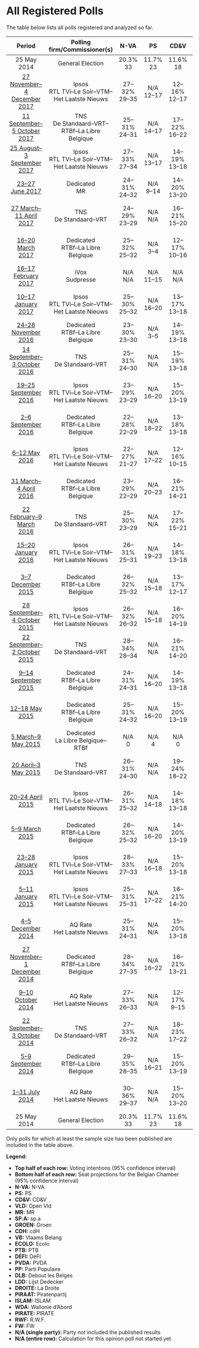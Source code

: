 # All Registered Polls

The table below lists all polls registered and analyzed so far.

| Period     | Polling firm/Commissioner(s) | N-VA | PS | CD&V | VLD | MR | SP.A | GROEN | CDH | VB | ECOLO | PTB | DÉFI | PVDA | PP | DLB | LDD | DROITE | PIRAAT | ISLAM | WDA | PIRATE | RWF | FW |
|:----------:|:----------------------------:|:--:|:--:|:--:|:--:|:--:|:--:|:--:|:--:|:--:|:--:|:--:|:--:|:--:|:--:|:--:|:--:|:--:|:--:|:--:|:--:|:--:|:--:|:--:|
| 25 May 2014 | General Election | 20.3% <br> 33 | 11.7% <br> 23 | 11.6% <br> 18 | 9.8% <br> 14 | 9.6% <br> 20 | 8.8% <br> 13 | 5.3% <br> 6 | 5.0% <br> 9 | 3.7% <br> 3 | 3.3% <br> 6 | 2.0% <br> 2 | 1.8% <br> 2 | 1.8% <br> 0 | 1.5% <br> 1 | 0.9% <br> 0 | 0.4% <br> 0 | 0.4% <br> 0 | 0.3% <br> 0 | 0.2% <br> 0 | 0.2% <br> 0 | 0.1% <br> 0 | 0.1% <br> 0 | 0.1% <br> 0 |
| [27 November–4 December 2017](2017-12-04-Ipsos.html) | Ipsos <br> RTL TVi–Le Soir–VTM–Het Laatste Nieuws | 27–32% <br> 29–35 | N/A <br> 12–17 | 12–16% <br> 12–17 | 10–14% <br> 9–13 | N/A <br> 14–20 | 9–13% <br> 8–13 | 11–15% <br> 10–16 | N/A <br> 3–6 | 9–12% <br> 8–12 | N/A <br> 7–10 | N/A <br> 10–13 | N/A <br> 2–7 | 4–7% <br> 0 | N/A <br> 0–2 | N/A <br> N/A | N/A <br> N/A | N/A <br> 0 | N/A <br> N/A | N/A <br> N/A | N/A <br> N/A | N/A <br> N/A | N/A <br> N/A | N/A <br> N/A |
| [11 September–5 October 2017](2017-10-05-TNS.html) | TNS <br> De Standaard–VRT–RTBf–La Libre Belgique | 25–31% <br> 24–31 | N/A <br> 14–17 | 17–22% <br> 16–22 | 13–18% <br> 12–17 | N/A <br> 14–18 | 9–13% <br> 8–12 | 12–16% <br> 11–15 | N/A <br> 4–6 | 5–8% <br> 2–7 | N/A <br> 12–16 | N/A <br> 8–11 | N/A <br> 2–6 | 4–7% <br> 0 | N/A <br> 0 | N/A <br> N/A | N/A <br> N/A | N/A <br> N/A | N/A <br> N/A | N/A <br> N/A | N/A <br> N/A | N/A <br> N/A | N/A <br> N/A | N/A <br> N/A |
| [25 August–3 September 2017](2017-09-03-Ipsos.html) | Ipsos <br> RTL TVi–Le Soir–VTM–Het Laatste Nieuws | 27–33% <br> 27–34 | N/A <br> 13–17 | 14–19% <br> 13–18 | 10–14% <br> 8–13 | N/A <br> 15–19 | 10–14% <br> 9–13 | 11–16% <br> 10–15 | N/A <br> 4–7 | 6–10% <br> 5–8 | N/A <br> 7–10 | N/A <br> 9–12 | N/A <br> 3–7 | 4–7% <br> 0 | N/A <br> 0–2 | N/A <br> N/A | N/A <br> N/A | N/A <br> 0 | N/A <br> N/A | N/A <br> 0 | N/A <br> N/A | N/A <br> N/A | N/A <br> N/A | N/A <br> N/A |
| [23–27 June 2017](2017-06-27-Dedicated.html) | Dedicated <br> MR | 24–31% <br> 24–32 | N/A <br> 9–14 | 14–20% <br> 13–20 | 10–15% <br> 9–15 | N/A <br> 15–21 | 7–12% <br> 6–11 | 10–15% <br> 9–15 | N/A <br> 4–8 | 9–14% <br> 8–13 | N/A <br> 5–10 | N/A <br> 14–20 | N/A <br> 2–4 | 6–10% <br> 0 | N/A <br> N/A | N/A <br> N/A | N/A <br> N/A | N/A <br> N/A | N/A <br> N/A | N/A <br> N/A | N/A <br> N/A | N/A <br> N/A | N/A <br> N/A | N/A <br> N/A |
| [27 March–11 April 2017](2017-04-11-TNS.html) | TNS <br> De Standaard–VRT | 24–29% <br> 23–29 | N/A <br> N/A | 16–21% <br> 15–20 | 12–17% <br> 11–15 | N/A <br> N/A | 11–15% <br> 9–14 | 13–17% <br> 12–16 | N/A <br> N/A | 6–10% <br> 5–8 | N/A <br> N/A | N/A <br> N/A | N/A <br> N/A | 3–6% <br> 0 | N/A <br> N/A | N/A <br> N/A | N/A <br> N/A | N/A <br> N/A | N/A <br> N/A | N/A <br> N/A | N/A <br> N/A | N/A <br> N/A | N/A <br> N/A | N/A <br> N/A |
| [16–20 March 2017](2017-03-20-Dedicated.html) | Dedicated <br> RTBf–La Libre Belgique | 25–32% <br> 25–32 | N/A <br> 3–4 | 12–17% <br> 10–16 | 11–16% <br> 11–16 | N/A <br> 3–4 | 11–15% <br> 9–15 | 9–14% <br> 8–12 | N/A <br> 0–1 | 10–14% <br> 8–13 | N/A <br> 2–3 | N/A <br> 2–3 | N/A <br> 1–2 | 4–7% <br> 0 | N/A <br> 0 | N/A <br> N/A | N/A <br> N/A | N/A <br> N/A | 1–3% <br> 0 | N/A <br> N/A | N/A <br> N/A | N/A <br> N/A | N/A <br> N/A | N/A <br> N/A |
| [16–17 February 2017](2017-02-17-IVox.html) | iVox <br> Sudpresse | N/A <br> N/A | N/A <br> 11–15 | N/A <br> N/A | N/A <br> N/A | N/A <br> 11–14 | N/A <br> N/A | N/A <br> N/A | N/A <br> 3–7 | N/A <br> N/A | N/A <br> 6–9 | N/A <br> 8–10 | N/A <br> 0–1 | N/A <br> N/A | N/A <br> 2–3 | N/A <br> N/A | N/A <br> N/A | N/A <br> N/A | N/A <br> N/A | N/A <br> N/A | N/A <br> N/A | N/A <br> N/A | N/A <br> N/A | N/A <br> N/A |
| [10–17 January 2017](2017-01-17-Ipsos.html) | Ipsos <br> RTL TVi–Le Soir–VTM–Het Laatste Nieuws | 25–30% <br> 25–32 | N/A <br> 16–20 | 13–17% <br> 13–18 | 11–15% <br> 11–14 | N/A <br> 13–18 | 11–15% <br> 9–15 | 10–14% <br> 9–12 | N/A <br> 5–9 | 9–12% <br> 7–12 | N/A <br> 6–10 | N/A <br> 9–12 | N/A <br> 1–2 | 4–7% <br> 0 | N/A <br> 0–2 | N/A <br> N/A | N/A <br> N/A | N/A <br> 0–1 | N/A <br> N/A | N/A <br> N/A | N/A <br> N/A | N/A <br> N/A | N/A <br> N/A | N/A <br> N/A |
| [24–28 November 2016](2016-11-28-Dedicated.html) | Dedicated <br> RTBf–La Libre Belgique | 23–30% <br> 23–30 | N/A <br> 3–5 | 14–19% <br> 13–18 | 10–15% <br> 8–13 | N/A <br> 3–4 | 11–16% <br> 9–15 | 10–15% <br> 9–13 | N/A <br> 1 | 10–15% <br> 8–14 | N/A <br> 2–3 | N/A <br> 1–2 | N/A <br> 1–2 | 3–6% <br> 0 | N/A <br> 0–1 | N/A <br> N/A | N/A <br> N/A | N/A <br> N/A | 1–2% <br> 0 | N/A <br> N/A | N/A <br> N/A | N/A <br> N/A | N/A <br> N/A | N/A <br> N/A |
| [14 September–3 October 2016](2016-10-03-TNS.html) | TNS <br> De Standaard–VRT | 25–31% <br> 24–30 | N/A <br> N/A | 15–19% <br> 13–18 | 12–16% <br> 11–14 | N/A <br> N/A | 14–18% <br> 13–17 | 11–16% <br> 10–13 | N/A <br> N/A | 7–10% <br> 5–8 | N/A <br> N/A | N/A <br> N/A | N/A <br> N/A | 2–5% <br> 0 | N/A <br> N/A | N/A <br> N/A | N/A <br> N/A | N/A <br> N/A | N/A <br> N/A | N/A <br> N/A | N/A <br> N/A | N/A <br> N/A | N/A <br> N/A | N/A <br> N/A |
| [19–25 September 2016](2016-09-25-Ipsos.html) | Ipsos <br> RTL TVi–Le Soir–VTM–Het Laatste Nieuws | 23–29% <br> 23–29 | N/A <br> 16–20 | 15–20% <br> 13–19 | 11–15% <br> 9–13 | N/A <br> 17–21 | 12–16% <br> 10–15 | 9–13% <br> 6–12 | N/A <br> 4–8 | 10–14% <br> 8–13 | N/A <br> 3–6 | N/A <br> 9–12 | N/A <br> 2 | 3–5% <br> 0 | N/A <br> 0–2 | N/A <br> N/A | N/A <br> N/A | N/A <br> 0–2 | N/A <br> N/A | N/A <br> N/A | N/A <br> N/A | N/A <br> N/A | N/A <br> N/A | N/A <br> N/A |
| [2–6 September 2016](2016-09-06-Dedicated.html) | Dedicated <br> RTBf–La Libre Belgique | 22–28% <br> 22–29 | N/A <br> 18–22 | 13–18% <br> 13–18 | 12–17% <br> 11–17 | N/A <br> 16–20 | 13–18% <br> 12–17 | 8–12% <br> 6–12 | N/A <br> 4–8 | 11–16% <br> 8–15 | N/A <br> 5–9 | N/A <br> 7–11 | N/A <br> 2–3 | 4–7% <br> 0 | N/A <br> 0–2 | N/A <br> N/A | N/A <br> N/A | N/A <br> 0 | 1–3% <br> 0 | N/A <br> N/A | N/A <br> 0 | N/A <br> 0 | N/A <br> 0 | N/A <br> 0 |
| [6–12 May 2016](2016-05-12-Ipsos.html) | Ipsos <br> RTL TVi–Le Soir–VTM–Het Laatste Nieuws | 22–27% <br> 21–27 | N/A <br> 17–22 | 12–16% <br> 10–15 | 11–15% <br> 11–14 | N/A <br> 14–19 | 14–18% <br> 13–18 | 9–13% <br> 8–12 | N/A <br> 6–10 | 12–16% <br> 11–15 | N/A <br> 4–8 | N/A <br> 6–10 | N/A <br> 2–3 | 4–6% <br> 0 | N/A <br> 0–2 | N/A <br> N/A | N/A <br> N/A | N/A <br> 0 | N/A <br> N/A | N/A <br> N/A | N/A <br> N/A | N/A <br> N/A | N/A <br> N/A | N/A <br> N/A |
| [31 March–4 April 2016](2016-04-04-Dedicated.html) | Dedicated <br> RTBf–La Libre Belgique | 23–29% <br> 22–29 | N/A <br> 20–23 | 16–21% <br> 14–21 | 11–16% <br> 10–15 | N/A <br> 17–19 | 12–17% <br> 10–16 | 8–13% <br> 6–12 | N/A <br> 7–9 | 10–15% <br> 8–14 | N/A <br> 6–9 | N/A <br> 4–6 | N/A <br> 1–3 | 3–5% <br> 0 | N/A <br> 1–2 | N/A <br> N/A | N/A <br> N/A | N/A <br> N/A | 1–2% <br> 0 | N/A <br> N/A | N/A <br> N/A | N/A <br> N/A | N/A <br> N/A | N/A <br> N/A |
| [22 February–9 March 2016](2016-03-09-TNS.html) | TNS <br> De Standaard–VRT | 25–30% <br> 23–29 | N/A <br> N/A | 17–22% <br> 15–21 | 12–16% <br> 11–15 | N/A <br> N/A | 13–17% <br> 11–16 | 10–14% <br> 8–12 | N/A <br> N/A | 7–10% <br> 5–8 | N/A <br> N/A | N/A <br> N/A | N/A <br> N/A | 3–5% <br> 0 | N/A <br> N/A | N/A <br> N/A | N/A <br> N/A | N/A <br> N/A | N/A <br> N/A | N/A <br> N/A | N/A <br> N/A | N/A <br> N/A | N/A <br> N/A | N/A <br> N/A |
| [15–20 January 2016](2016-01-20-Ipsos.html) | Ipsos <br> RTL TVi–Le Soir–VTM–Het Laatste Nieuws | 26–31% <br> 25–31 | N/A <br> 19–23 | 14–18% <br> 13–18 | 11–15% <br> 9–13 | N/A <br> 18–21 | 13–18% <br> 12–17 | 9–12% <br> 6–12 | N/A <br> 5–9 | 10–14% <br> 8–13 | N/A <br> 5–8 | N/A <br> 4–7 | N/A <br> 1–3 | 3–5% <br> 0 | N/A <br> 0–2 | N/A <br> N/A | N/A <br> N/A | N/A <br> 0–1 | N/A <br> N/A | N/A <br> N/A | N/A <br> N/A | N/A <br> N/A | N/A <br> N/A | N/A <br> N/A |
| [3–7 December 2015](2015-12-07-Dedicated.html) | Dedicated <br> RTBf–La Libre Belgique | 26–32% <br> 25–32 | N/A <br> 15–18 | 13–17% <br> 12–17 | 11–15% <br> 9–13 | N/A <br> 13–16 | 12–16% <br> 10–15 | 10–14% <br> 8–12 | N/A <br> 6–8 | 10–14% <br> 8–13 | N/A <br> 2–6 | N/A <br> 3–6 | N/A <br> 0 | 2–4% <br> 0 | N/A <br> 0–2 | N/A <br> N/A | N/A <br> N/A | N/A <br> N/A | N/A <br> N/A | N/A <br> N/A | N/A <br> N/A | N/A <br> N/A | N/A <br> N/A | N/A <br> N/A |
| [28 September–4 October 2015](2015-10-04-Ipsos.html) | Ipsos <br> RTL TVi–Le Soir–VTM–Het Laatste Nieuws | 26–32% <br> 26–32 | N/A <br> 15–18 | 16–20% <br> 14–19 | 11–15% <br> 9–13 | N/A <br> 13–16 | 12–17% <br> 11–15 | 7–11% <br> 5–10 | N/A <br> 7–9 | 9–13% <br> 8–12 | N/A <br> 3–6 | N/A <br> 3–5 | N/A <br> 0 | 3–5% <br> 0 | N/A <br> 0–2 | N/A <br> N/A | N/A <br> N/A | N/A <br> N/A | N/A <br> N/A | N/A <br> N/A | N/A <br> N/A | N/A <br> N/A | N/A <br> N/A | N/A <br> N/A |
| [22 September–2 October 2015](2015-10-02-TNS.html) | TNS <br> De Standaard–VRT | 28–34% <br> 28–34 | N/A <br> N/A | 16–21% <br> 14–20 | 13–17% <br> 11–17 | N/A <br> N/A | 12–16% <br> 9–15 | 8–12% <br> 6–11 | N/A <br> N/A | 6–9% <br> 2–7 | N/A <br> N/A | N/A <br> N/A | N/A <br> N/A | 3–5% <br> 0 | N/A <br> N/A | N/A <br> N/A | N/A <br> N/A | N/A <br> N/A | N/A <br> N/A | N/A <br> N/A | N/A <br> N/A | N/A <br> N/A | N/A <br> N/A | N/A <br> N/A |
| [9–14 September 2015](2015-09-14-Dedicated.html) | Dedicated <br> RTBf–La Libre Belgique | 24–31% <br> 24–31 | N/A <br> 16–20 | 14–19% <br> 13–18 | 12–17% <br> 11–17 | N/A <br> 13–17 | 14–19% <br> 13–18 | 8–12% <br> 6–12 | N/A <br> 6–9 | 8–12% <br> 6–10 | N/A <br> 2–6 | N/A <br> 3–6 | N/A <br> 0 | 3–5% <br> 0 | N/A <br> 0–2 | N/A <br> N/A | N/A <br> N/A | N/A <br> N/A | 1–2% <br> 0 | N/A <br> N/A | N/A <br> N/A | N/A <br> N/A | N/A <br> N/A | N/A <br> N/A |
| [12–18 May 2015](2015-05-18-Dedicated.html) | Dedicated <br> RTBf–La Libre Belgique | 25–31% <br> 24–32 | N/A <br> 16–20 | 15–20% <br> 13–19 | 13–18% <br> 12–18 | N/A <br> 14–18 | 13–18% <br> 13–18 | 8–12% <br> 6–12 | N/A <br> 5–8 | 6–10% <br> 4–8 | N/A <br> 2–6 | N/A <br> 3–5 | N/A <br> 0 | 2–5% <br> 0 | N/A <br> 0–2 | N/A <br> N/A | N/A <br> N/A | N/A <br> N/A | 1–3% <br> 0 | N/A <br> N/A | N/A <br> N/A | N/A <br> N/A | N/A <br> N/A | N/A <br> N/A |
| [5 March–9 May 2015](2015-05-09-Dedicated.html) | Dedicated <br> La Libre Belgique–RTBf | N/A <br> 0 | N/A <br> 4 | N/A <br> 0 | N/A <br> 0 | N/A <br> 4 | N/A <br> 0 | N/A <br> N/A | N/A <br> 2 | N/A <br> 0 | N/A <br> 2 | N/A <br> 1 | N/A <br> 2 | N/A <br> N/A | N/A <br> 0 | N/A <br> N/A | N/A <br> N/A | N/A <br> N/A | N/A <br> N/A | N/A <br> N/A | N/A <br> N/A | N/A <br> N/A | N/A <br> N/A | N/A <br> N/A |
| [20 April–3 May 2015](2015-05-03-TNS.html) | TNS <br> De Standaard–VRT | 26–31% <br> 24–30 | N/A <br> N/A | 19–24% <br> 18–22 | 14–18% <br> 12–18 | N/A <br> N/A | 12–17% <br> 10–15 | 10–14% <br> 8–12 | N/A <br> N/A | 5–7% <br> 1–5 | N/A <br> N/A | N/A <br> N/A | N/A <br> N/A | 1–2% <br> 0 | N/A <br> N/A | N/A <br> N/A | N/A <br> N/A | N/A <br> N/A | N/A <br> N/A | N/A <br> N/A | N/A <br> N/A | N/A <br> N/A | N/A <br> N/A | N/A <br> N/A |
| [20–24 April 2015](2015-04-24-Ipsos.html) | Ipsos <br> RTL TVi–Le Soir–VTM–Het Laatste Nieuws | 26–31% <br> 25–32 | N/A <br> 14–18 | 14–18% <br> 13–18 | 12–16% <br> 11–16 | N/A <br> 14–18 | 13–18% <br> 13–17 | 9–13% <br> 7–12 | N/A <br> 6–8 | 6–10% <br> 5–8 | N/A <br> 2–6 | N/A <br> 3–5 | N/A <br> 0 | 2–5% <br> 0 | N/A <br> 0–2 | N/A <br> N/A | N/A <br> N/A | N/A <br> N/A | N/A <br> N/A | N/A <br> N/A | N/A <br> N/A | N/A <br> N/A | N/A <br> N/A | N/A <br> N/A |
| [5–9 March 2015](2015-03-09-Dedicated.html) | Dedicated <br> RTBf–La Libre Belgique | 26–32% <br> 25–32 | N/A <br> 16–20 | 14–20% <br> 13–19 | 13–18% <br> 12–18 | N/A <br> 13–18 | 14–19% <br> 13–18 | 8–12% <br> 5–12 | N/A <br> 7–11 | 6–10% <br> 3–8 | N/A <br> 1–5 | N/A <br> 2–5 | N/A <br> 0 | 2–5% <br> 0 | N/A <br> 0–2 | N/A <br> N/A | 0–1% <br> 0–1 | N/A <br> N/A | 1–2% <br> 0 | N/A <br> N/A | N/A <br> N/A | N/A <br> N/A | N/A <br> N/A | N/A <br> N/A |
| [23–28 January 2015](2015-01-28-Ipsos.html) | Ipsos <br> RTL TVi–Le Soir–VTM–Het Laatste Nieuws | 28–33% <br> 27–33 | N/A <br> 16–18 | 15–20% <br> 13–18 | 13–17% <br> 11–17 | N/A <br> 14–18 | 13–17% <br> 11–16 | 9–12% <br> 6–12 | N/A <br> 7–10 | 6–9% <br> 5–8 | N/A <br> 2–5 | N/A <br> 2–4 | N/A <br> 0 | 3–5% <br> 0 | N/A <br> 0–2 | N/A <br> N/A | N/A <br> N/A | N/A <br> N/A | N/A <br> N/A | N/A <br> N/A | N/A <br> N/A | N/A <br> N/A | N/A <br> N/A | N/A <br> N/A |
| [5–11 January 2015](2015-01-11-Ipsos.html) | Ipsos <br> RTL TVi–Le Soir–VTM–Het Laatste Nieuws | 25–31% <br> 25–31 | N/A <br> 17–22 | 16–21% <br> 14–20 | 12–17% <br> 11–16 | N/A <br> 14–18 | 14–18% <br> 13–18 | 9–12% <br> 6–12 | N/A <br> 6–8 | 5–9% <br> 2–8 | N/A <br> 1–5 | N/A <br> 2–4 | N/A <br> 0 | 3–5% <br> 0 | N/A <br> 0–1 | N/A <br> N/A | N/A <br> N/A | N/A <br> N/A | N/A <br> N/A | N/A <br> N/A | N/A <br> N/A | N/A <br> N/A | N/A <br> N/A | N/A <br> N/A |
| [4–5 December 2014](2014-12-05-AQRate.html) | AQ Rate <br> Het Laatste Nieuws | 25–31% <br> 24–31 | N/A <br> N/A | 15–20% <br> 13–18 | 10–14% <br> 8–13 | N/A <br> N/A | 14–19% <br> 13–18 | 12–17% <br> 11–16 | N/A <br> N/A | 5–8% <br> 2–7 | N/A <br> N/A | N/A <br> N/A | N/A <br> N/A | 1–3% <br> 0 | N/A <br> N/A | N/A <br> N/A | N/A <br> N/A | N/A <br> N/A | N/A <br> N/A | N/A <br> N/A | N/A <br> N/A | N/A <br> N/A | N/A <br> N/A | N/A <br> N/A |
| [27 November–1 December 2014](2014-12-01-Dedicated.html) | Dedicated <br> RTBf–La Libre Belgique | 28–34% <br> 27–35 | N/A <br> 16–22 | 16–21% <br> 13–21 | 11–16% <br> 9–15 | N/A <br> 13–18 | 13–18% <br> 11–18 | 8–13% <br> 6–12 | N/A <br> 6–10 | 4–8% <br> 0–6 | N/A <br> 1–5 | N/A <br> 2–4 | N/A <br> 0 | 3–6% <br> 0 | N/A <br> 0–2 | N/A <br> N/A | 0–2% <br> 0–1 | N/A <br> N/A | 0–2% <br> 0 | N/A <br> N/A | N/A <br> N/A | N/A <br> N/A | N/A <br> N/A | N/A <br> N/A |
| [9–10 October 2014](2014-10-10-AQRate.html) | AQ Rate <br> Het Laatste Nieuws | 27–33% <br> 26–33 | N/A <br> N/A | 12–17% <br> 9–15 | 14–19% <br> 12–18 | N/A <br> N/A | 15–21% <br> 14–20 | 7–11% <br> 5–10 | N/A <br> N/A | 6–10% <br> 5–8 | N/A <br> N/A | N/A <br> N/A | N/A <br> N/A | 2–4% <br> 0 | N/A <br> N/A | N/A <br> N/A | N/A <br> N/A | N/A <br> N/A | N/A <br> N/A | N/A <br> N/A | N/A <br> N/A | N/A <br> N/A | N/A <br> N/A | N/A <br> N/A |
| [22 September–3 October 2014](2014-10-03-TNS.html) | TNS <br> De Standaard–VRT | 27–33% <br> 26–32 | N/A <br> N/A | 18–23% <br> 17–22 | 12–17% <br> 11–16 | N/A <br> N/A | 14–18% <br> 13–17 | 8–12% <br> 6–10 | N/A <br> N/A | 5–8% <br> 2–7 | N/A <br> N/A | N/A <br> N/A | N/A <br> N/A | 2–4% <br> 0 | N/A <br> N/A | N/A <br> N/A | N/A <br> N/A | N/A <br> N/A | N/A <br> N/A | N/A <br> N/A | N/A <br> N/A | N/A <br> N/A | N/A <br> N/A | N/A <br> N/A |
| [5–9 September 2014](2014-09-09-Dedicated.html) | Dedicated <br> RTBf–La Libre Belgique | 29–35% <br> 28–35 | N/A <br> 16–21 | 15–20% <br> 13–19 | 13–18% <br> 12–18 | N/A <br> 14–18 | 13–18% <br> 11–17 | 8–12% <br> 5–10 | N/A <br> 5–8 | 4–7% <br> 1–6 | N/A <br> 1–5 | N/A <br> 2–4 | N/A <br> 0 | 2–5% <br> 0 | N/A <br> 0–2 | N/A <br> 0 | 0–1% <br> 0–1 | N/A <br> 0 | 0–2% <br> 0 | N/A <br> N/A | N/A <br> 0 | N/A <br> 0 | N/A <br> 0 | N/A <br> 0 |
| [1–31 July 2014](2014-07-31-AQRate.html) | AQ Rate <br> Het Laatste Nieuws | 30–36% <br> 29–37 | N/A <br> N/A | 15–20% <br> 13–20 | 13–18% <br> 12–17 | N/A <br> N/A | 12–17% <br> 11–16 | 7–11% <br> 5–10 | N/A <br> N/A | 4–8% <br> 1–6 | N/A <br> N/A | N/A <br> N/A | N/A <br> N/A | 2–4% <br> 0 | N/A <br> N/A | N/A <br> N/A | N/A <br> N/A | N/A <br> N/A | N/A <br> N/A | N/A <br> N/A | N/A <br> N/A | N/A <br> N/A | N/A <br> N/A | N/A <br> N/A |
| 25 May 2014 | General Election | 20.3% <br> 33 | 11.7% <br> 23 | 11.6% <br> 18 | 9.8% <br> 14 | 9.6% <br> 20 | 8.8% <br> 13 | 5.3% <br> 6 | 5.0% <br> 9 | 3.7% <br> 3 | 3.3% <br> 6 | 2.0% <br> 2 | 1.8% <br> 2 | 1.8% <br> 0 | 1.5% <br> 1 | 0.9% <br> 0 | 0.4% <br> 0 | 0.4% <br> 0 | 0.3% <br> 0 | 0.2% <br> 0 | 0.2% <br> 0 | 0.1% <br> 0 | 0.1% <br> 0 | 0.1% <br> 0 |

Only polls for which at least the sample size has been published are included in the table above.

**Legend:**
+ **Top half of each row:** Voting intentions (95% confidence interval)
+ **Bottom half of each row:** Seat projections for the Belgian Chamber (95% confidence interval)
+ **N-VA:** N-VA
+ **PS:** PS
+ **CD&V:** CD&V
+ **VLD:** Open Vld
+ **MR:** MR
+ **SP.A:** sp.a
+ **GROEN:** Groen
+ **CDH:** cdH
+ **VB:** Vlaams Belang
+ **ECOLO:** Ecolo
+ **PTB:** PTB
+ **DÉFI:** DéFI
+ **PVDA:** PVDA
+ **PP:** Parti Populaire
+ **DLB:** Debout les Belges
+ **LDD:** Lijst Dedecker
+ **DROITE:** La Droite
+ **PIRAAT:** Piratenpartij
+ **ISLAM:** ISLAM
+ **WDA:** Wallonie d’Abord
+ **PIRATE:** PIRATE
+ **RWF:** R.W.F.
+ **FW:** FW
+ **N/A (single party):** Party not included the published results
+ **N/A (entire row):** Calculation for this opinion poll not started yet

